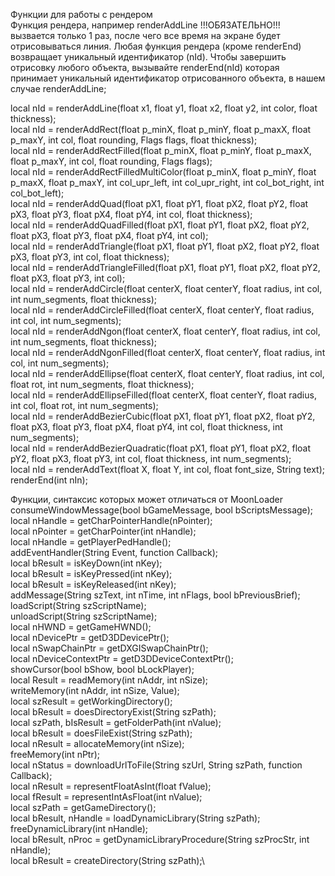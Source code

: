 Функции для работы с рендером\
Функция рендера, например renderAddLine !!!ОБЯЗАТЕЛЬНО!!! вызвается только 1 раз, после чего все время на экране будет отрисовываться линия. Любая функция рендера (кроме renderEnd) возвращает уникальный идентификатор (nId). Чтобы завершить отрисовку любого объекта, вызывайте renderEnd(nId) которая принимает уникальный идентификатор отрисованного объекта, в нашем случае renderAddLine;

local nId = renderAddLine(float x1, float y1, float x2, float y2, int color, float thickness);\
local nId = renderAddRect(float p_minX, float p_minY, float p_maxX, float p_maxY, int col, float rounding, Flags flags, float thickness);\
local nId = renderAddRectFilled(float p_minX, float p_minY, float p_maxX, float p_maxY, int col, float rounding, Flags flags);\
local nId = renderAddRectFilledMultiColor(float p_minX, float p_minY, float p_maxX, float p_maxY, int col_upr_left, int col_upr_right, int col_bot_right, int col_bot_left);\
local nId = renderAddQuad(float pX1, float pY1, float pX2, float pY2, float pX3, float pY3, float pX4, float pY4, int col, float thickness);\
local nId = renderAddQuadFilled(float pX1, float pY1, float pX2, float pY2, float pX3, float pY3, float pX4, float pY4, int col);\
local nId = renderAddTriangle(float pX1, float pY1, float pX2, float pY2, float pX3, float pY3, int col, float thickness);\
local nId = renderAddTriangleFilled(float pX1, float pY1, float pX2, float pY2, float pX3, float pY3, int col);\
local nId = renderAddCircle(float centerX, float centerY, float radius, int col, int num_segments, float thickness);\
local nId = renderAddCircleFilled(float centerX, float centerY, float radius, int col, int num_segments);\
local nId = renderAddNgon(float centerX, float centerY, float radius, int col, int num_segments, float thickness);\
local nId = renderAddNgonFilled(float centerX, float centerY, float radius, int col, int num_segments);\
local nId = renderAddEllipse(float centerX, float centerY, float radius, int col, float rot, int num_segments, float thickness);\
local nId = renderAddEllipseFilled(float centerX, float centerY, float radius, int col, float rot, int num_segments);\
local nId = renderAddBezierCubic(float pX1, float pY1, float pX2, float pY2, float pX3, float pY3, float pX4, float pY4, int col, float thickness, int num_segments);\
local nId = renderAddBezierQuadratic(float pX1, float pY1, float pX2, float pY2, float pX3, float pY3, int col, float thickness, int num_segments);\
local nId = renderAddText(float X, float Y, int col, float font_size, String text);\
renderEnd(int nIn);

Функции, синтаксис которых может отличаться от MoonLoader\
consumeWindowMessage(bool bGameMessage, bool bScriptsMessage);\
local nHandle = getCharPointerHandle(nPointer);\
local nPointer = getCharPointer(int nHandle);\
local nHandle = getPlayerPedHandle();\
addEventHandler(String Event, function Callback);\
local bResult = isKeyDown(int nKey);\
local bResult = isKeyPressed(int nKey);\
local bResult = isKeyReleased(int nKey);\
addMessage(String szText, int nTime, int nFlags, bool bPreviousBrief);\
loadScript(String szScriptName);\
unloadScript(String szScriptName);\
local nHWND = getGameHWND();\
local nDevicePtr = getD3DDevicePtr();\
local nSwapChainPtr = getDXGISwapChainPtr();\
local nDeviceContextPtr = getD3DDeviceContextPtr();\
showCursor(bool bShow, bool bLockPlayer);\
local Result = readMemory(int nAddr, int nSize);\
writeMemory(int nAddr, int nSize, Value);\
local szResult = getWorkingDirectory();\
local bResult = doesDirectoryExist(String szPath);\
local szPath, bIsResult = getFolderPath(int nValue);\
local bResult = doesFileExist(String szPath);\
local nResult = allocateMemory(int nSize);\
freeMemory(int nPtr);\
local nStatus = downloadUrlToFile(String szUrl, String szPath, function Callback);\
local nResult = representFloatAsInt(float fValue);\
local fResult = representIntAsFloat(int nValue);\
local szPath = getGameDirectory();\
local bResult, nHandle = loadDynamicLibrary(String szPath);\
freeDynamicLibrary(int nHandle);\
local bResult, nProc = getDynamicLibraryProcedure(String szProcStr, int nHandle);\
local bResult = createDirectory(String szPath);\
